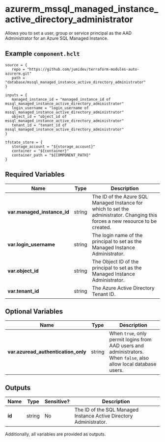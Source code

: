 # azurerm_mssql_managed_instance_active_directory_administrator

Allows you to set a user, group or service principal as the AAD Administrator for an Azure SQL Managed Instance.

## Example `component.hclt`

```hcl
source = {
   repo = "https://github.com/jumidev/terraform-modules-auto-azurerm.git" 
   path = "database/mssql_managed_instance_active_directory_administrator" 
}

inputs = {
   managed_instance_id = "managed_instance_id of mssql_managed_instance_active_directory_administrator" 
   login_username = "login_username of mssql_managed_instance_active_directory_administrator" 
   object_id = "object_id of mssql_managed_instance_active_directory_administrator" 
   tenant_id = "tenant_id of mssql_managed_instance_active_directory_administrator" 
}

tfstate_store = {
   storage_account = "${storage_account}" 
   container = "${container}" 
   container_path = "${COMPONENT_PATH}" 
}

```

## Required Variables

| Name | Type |  Description |
| ---- | --------- |  ----------- |
| **var.managed_instance_id** | string |  The ID of the Azure SQL Managed Instance for which to set the administrator. Changing this forces a new resource to be created. | 
| **var.login_username** | string |  The login name of the principal to set as the Managed Instance Administrator. | 
| **var.object_id** | string |  The Object ID of the principal to set as the Managed Instance Administrator. | 
| **var.tenant_id** | string |  The Azure Active Directory Tenant ID. | 

## Optional Variables

| Name | Type |  Description |
| ---- | --------- |  ----------- |
| **var.azuread_authentication_only** | string |  When `true`, only permit logins from AAD users and administrators. When `false`, also allow local database users. | 



## Outputs

| Name | Type | Sensitive? | Description |
| ---- | ---- | --------- | --------- |
| **id** | string | No  | The ID of the SQL Managed Instance Active Directory Administrator. | 

Additionally, all variables are provided as outputs.
